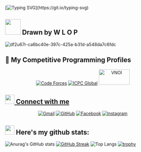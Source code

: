 
[![Typing SVG](https://readme-typing-svg.herokuapp.com?font=Architects+Daughter&color=7AF79A&size=30&lines=Hey!+I+am+Tran+Duc+Huy!;May+I+help+you+?;)](https://git.io/typing-svg)

## <img src = "https://user-images.githubusercontent.com/63050133/156777293-72a6e681-2582-4a9d-ad92-09d1181d47c7.gif" width = 50px> Drawn by W L O P

![df2u67r-ca6bc40e-397c-425a-b31d-a548da7c6fdc](https://user-images.githubusercontent.com/95224307/164258146-494cb75a-50ba-4076-ae33-8228ce9b6159.jpg)
## 👀 My Competitive Programming Profiles

<p align="center">
  <a href="https://codeforces.com/profile/huy31"><img src="https://img.icons8.com/external-tal-revivo-shadow-tal-revivo/50/000000/external-codeforces-programming-competitions-and-contests-programming-community-logo-shadow-tal-revivo.png" alt="Code Forces"/></a>
	<a href="https://icpc.global/ICPCID/DO3D9RLNRDX8"><img src="https://i.ibb.co/m6r9p6t/t-i-xu-ng.png" alt="ICPC Global"/></a>     
	<a href="https://oj.vnoi.info/user/huys31" ><img src="https://i.ibb.co/6rdsLgz/download.png" alt="VNOI" width="100" height="50">
</p>
  
## <img src="https://media.giphy.com/media/W5eoZHPpUx9sapR0eu/giphy.gif" width="30px"> Connect with me
<p align="center">
	<a href="mailto:ahmed.huy52670@gmail.com"><img img src="https://img.shields.io/badge/gmail-%23EA4335.svg?style=plastic&logo=gmail&logoColor=white" alt="Gmail"/></a>
	<a href="https://github.com/duchuys31"><img src="https://img.shields.io/badge/github-%23181717.svg?style=plastic&logo=github&logoColor=white" alt="GitHub"/></a>
	<a href="https://www.facebook.com/tf.huy2839/"><img src="https://img.shields.io/badge/facebook-%231877F2.svg?style=plastic&logo=facebook&logoColor=white" alt="Facebook"/></a>
	<a href="https://www.instagram.com/huytt28/"><img src="https://img.shields.io/badge/instagram-%23E4405F.svg?style=plastic&logo=instagram&logoColor=white" alt="Instagram"/></a>
</p>

## <img src="https://media.giphy.com/media/iY8CRBdQXODJSCERIr/giphy.gif" width="30px"> Here's my github  stats:
![Anurag's GitHub stats](https://github-readme-stats.vercel.app/api?username=duchuys31&show_icons=true&theme=radical)
[![GitHub Streak](https://github-readme-streak-stats.herokuapp.com/?user=duchuys31&theme=radical)](https://git.io/streak-stats) 
![Top Langs](https://github-readme-stats.vercel.app/api/top-langs/?username=duchuys31&langs_count=10&theme=radical)
[![trophy](https://github-profile-trophy.vercel.app/?username=duchuys31&theme=radical)](https://github.com/ryo-ma/github-profile-trophy)

